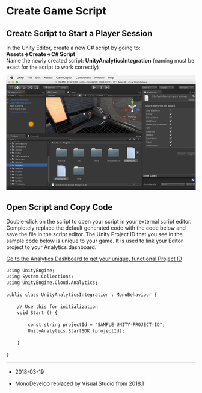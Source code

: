 Create Game Script
==================

Create Script to Start a Player Session 
---------------------------------------

In the Unity Editor, create a new C# script by going to:  
__Assets-&gt;Create-&gt;C# Script__  
Name the newly created script: __UnityAnalyticsIntegration__ (naming must be exact for the script to work correctly)

![](../uploads/Main/AnalyticsBasicCreateGameScript.gif)

Open Script and Copy Code
-------------------------

Double-click on the script to open your script in your external script editor. Completely replace the default generated code with the code below and save the file in the script editor. The Unity Project ID that you see in the sample code below is unique to your game. It is used to link your Editor project to your Analytics dashboard. 

[Go to the Analytics Dashboard to get your unique, functional Project ID](http://analytics.unity3d.com)

````
using UnityEngine;
using System.Collections;
using UnityEngine.Cloud.Analytics;

public class UnityAnalyticsIntegration : MonoBehaviour {

    // Use this for initialization
    void Start () {

        const string projectId = "SAMPLE-UNITY-PROJECT-ID";
        UnityAnalytics.StartSDK (projectId);

    }

}
````
---
* <span class="page-edit">2018-03-19  <!-- include IncludeTextAmendPageSomeEdit --></span>

* <span class="page-history">MonoDevelop replaced by Visual Studio from 2018.1</span>

